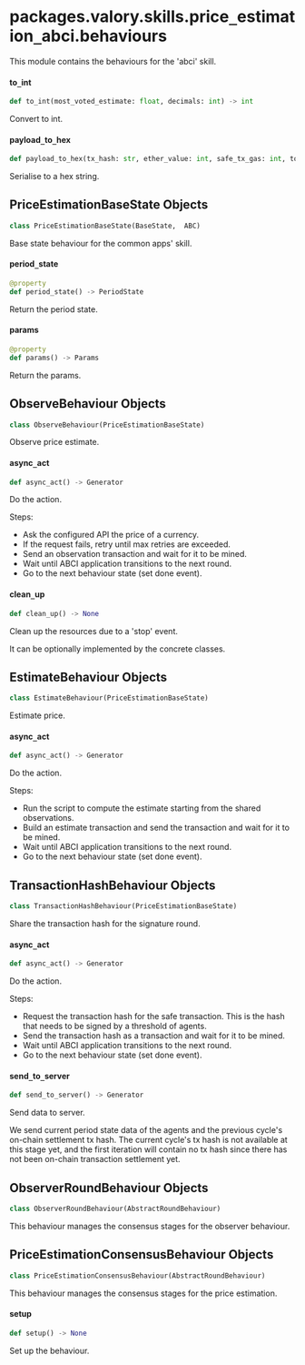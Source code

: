 <a id="packages.valory.skills.price_estimation_abci.behaviours"></a>

# packages.valory.skills.price`_`estimation`_`abci.behaviours

This module contains the behaviours for the 'abci' skill.

<a id="packages.valory.skills.price_estimation_abci.behaviours.to_int"></a>

#### to`_`int

```python
def to_int(most_voted_estimate: float, decimals: int) -> int
```

Convert to int.

<a id="packages.valory.skills.price_estimation_abci.behaviours.payload_to_hex"></a>

#### payload`_`to`_`hex

```python
def payload_to_hex(tx_hash: str, ether_value: int, safe_tx_gas: int, to_address: str, data: bytes) -> str
```

Serialise to a hex string.

<a id="packages.valory.skills.price_estimation_abci.behaviours.PriceEstimationBaseState"></a>

## PriceEstimationBaseState Objects

```python
class PriceEstimationBaseState(BaseState,  ABC)
```

Base state behaviour for the common apps' skill.

<a id="packages.valory.skills.price_estimation_abci.behaviours.PriceEstimationBaseState.period_state"></a>

#### period`_`state

```python
@property
def period_state() -> PeriodState
```

Return the period state.

<a id="packages.valory.skills.price_estimation_abci.behaviours.PriceEstimationBaseState.params"></a>

#### params

```python
@property
def params() -> Params
```

Return the params.

<a id="packages.valory.skills.price_estimation_abci.behaviours.ObserveBehaviour"></a>

## ObserveBehaviour Objects

```python
class ObserveBehaviour(PriceEstimationBaseState)
```

Observe price estimate.

<a id="packages.valory.skills.price_estimation_abci.behaviours.ObserveBehaviour.async_act"></a>

#### async`_`act

```python
def async_act() -> Generator
```

Do the action.

Steps:
- Ask the configured API the price of a currency.
- If the request fails, retry until max retries are exceeded.
- Send an observation transaction and wait for it to be mined.
- Wait until ABCI application transitions to the next round.
- Go to the next behaviour state (set done event).

<a id="packages.valory.skills.price_estimation_abci.behaviours.ObserveBehaviour.clean_up"></a>

#### clean`_`up

```python
def clean_up() -> None
```

Clean up the resources due to a 'stop' event.

It can be optionally implemented by the concrete classes.

<a id="packages.valory.skills.price_estimation_abci.behaviours.EstimateBehaviour"></a>

## EstimateBehaviour Objects

```python
class EstimateBehaviour(PriceEstimationBaseState)
```

Estimate price.

<a id="packages.valory.skills.price_estimation_abci.behaviours.EstimateBehaviour.async_act"></a>

#### async`_`act

```python
def async_act() -> Generator
```

Do the action.

Steps:
- Run the script to compute the estimate starting from the shared observations.
- Build an estimate transaction and send the transaction and wait for it to be mined.
- Wait until ABCI application transitions to the next round.
- Go to the next behaviour state (set done event).

<a id="packages.valory.skills.price_estimation_abci.behaviours.TransactionHashBehaviour"></a>

## TransactionHashBehaviour Objects

```python
class TransactionHashBehaviour(PriceEstimationBaseState)
```

Share the transaction hash for the signature round.

<a id="packages.valory.skills.price_estimation_abci.behaviours.TransactionHashBehaviour.async_act"></a>

#### async`_`act

```python
def async_act() -> Generator
```

Do the action.

Steps:
- Request the transaction hash for the safe transaction. This is the
  hash that needs to be signed by a threshold of agents.
- Send the transaction hash as a transaction and wait for it to be mined.
- Wait until ABCI application transitions to the next round.
- Go to the next behaviour state (set done event).

<a id="packages.valory.skills.price_estimation_abci.behaviours.TransactionHashBehaviour.send_to_server"></a>

#### send`_`to`_`server

```python
def send_to_server() -> Generator
```

Send data to server.

We send current period state data of the agents and the previous
cycle's on-chain settlement tx hash. The current cycle's tx hash
is not available at this stage yet, and the first iteration will
contain no tx hash since there has not been on-chain transaction
settlement yet.

<a id="packages.valory.skills.price_estimation_abci.behaviours.ObserverRoundBehaviour"></a>

## ObserverRoundBehaviour Objects

```python
class ObserverRoundBehaviour(AbstractRoundBehaviour)
```

This behaviour manages the consensus stages for the observer behaviour.

<a id="packages.valory.skills.price_estimation_abci.behaviours.PriceEstimationConsensusBehaviour"></a>

## PriceEstimationConsensusBehaviour Objects

```python
class PriceEstimationConsensusBehaviour(AbstractRoundBehaviour)
```

This behaviour manages the consensus stages for the price estimation.

<a id="packages.valory.skills.price_estimation_abci.behaviours.PriceEstimationConsensusBehaviour.setup"></a>

#### setup

```python
def setup() -> None
```

Set up the behaviour.

